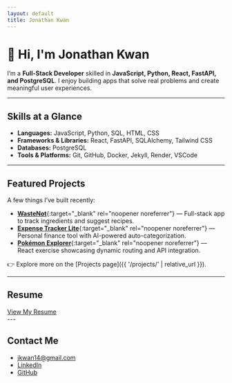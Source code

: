 ```yaml
---
layout: default
title: Jonathan Kwan
---
```


# 👋 Hi, I'm Jonathan Kwan

I’m a **Full-Stack Developer** skilled in **JavaScript, Python, React, FastAPI, and PostgreSQL**.
I enjoy building apps that solve real problems and create meaningful user experiences.

---

## Skills at a Glance

- **Languages:** JavaScript, Python, SQL, HTML, CSS
- **Frameworks & Libraries:** React, FastAPI, SQLAlchemy, Tailwind CSS
- **Databases:** PostgreSQL
- **Tools & Platforms:** Git, GitHub, Docker, Jekyll, Render, VSCode

---

## Featured Projects

A few things I’ve built recently:

- [**WasteNot**](https://www.wastenotkitchen.com/){:target="\_blank" rel="noopener noreferrer"} — Full-stack app to track ingredients and suggest recipes.
- [**Expense Tracker Lite**](https://github.com/jkwan14/expense-tracker-lite){:target="\_blank" rel="noopener noreferrer"} — Personal finance tool with AI-powered auto-categorization.
- [**Pokémon Explorer**](https://github.com/jkwan14/pokemon-explorer){:target="\_blank" rel="noopener noreferrer"} — React exercise showcasing dynamic routing and API integration.

👉 Explore more on the [Projects page]({{ '/projects/' | relative_url }}).

---

## Resume

<div class="resume-buttons">
  <a href="/resume.pdf" class="btn" target="_blank" rel="noopener noreferrer">View My Resume</a>
</div>
---

## Contact Me

- [jkwan14@gmail.com](mailto:jkwan14@gmail.com)
- [LinkedIn](https://www.linkedin.com/in/jonathan-joseph-kwan/)
- [GitHub](https://github.com/jkwan14)
